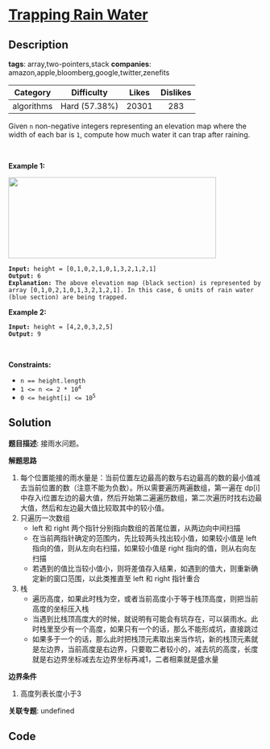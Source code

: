 # [Trapping Rain Water](https://leetcode.com/problems/trapping-rain-water/description/)

## Description

**tags**: array,two-pointers,stack
**companies**: amazon,apple,bloomberg,google,twitter,zenefits

| Category | Difficulty | Likes | Dislikes |
| :------: | :--------: | :---: | :------: |
| algorithms | Hard (57.38%) | 20301 | 283 |

<p>Given <code>n</code> non-negative integers representing an elevation map where the width of each bar is <code>1</code>, compute how much water it can trap after raining.</p>

<p>&nbsp;</p>
<p><strong>Example 1:</strong></p>
<img src="https://assets.leetcode.com/uploads/2018/10/22/rainwatertrap.png" style="width: 412px; height: 161px;" />
<pre><code><strong>Input:</strong> height = [0,1,0,2,1,0,1,3,2,1,2,1]
<strong>Output:</strong> 6
<strong>Explanation:</strong> The above elevation map (black section) is represented by array [0,1,0,2,1,0,1,3,2,1,2,1]. In this case, 6 units of rain water (blue section) are being trapped.</code></pre>

<p><strong>Example 2:</strong></p>

<pre><code><strong>Input:</strong> height = [4,2,0,3,2,5]
<strong>Output:</strong> 9</code></pre>

<p>&nbsp;</p>
<p><strong>Constraints:</strong></p>

<ul>
	<li><code>n == height.length</code></li>
	<li><code>1 &lt;= n &lt;= 2 * 10<sup>4</sup></code></li>
	<li><code>0 &lt;= height[i] &lt;= 10<sup>5</sup></code></li>
</ul>



## Solution

**题目描述**: 接雨水问题。

**解题思路**

1. 每个位置能接的雨水量是：当前位置左边最高的数与右边最高的数的最小值减去当前位置的数（注意不能为负数）。所以需要遍历两遍数组，第一遍在 dp[i] 中存入i位置左边的最大值，然后开始第二遍遍历数组，第二次遍历时找右边最大值，然后和左边最大值比较取其中的较小值。
2. 只遍历一次数组
   - left 和 right 两个指针分别指向数组的首尾位置，从两边向中间扫描
   - 在当前两指针确定的范围内，先比较两头找出较小值，如果较小值是 left 指向的值，则从左向右扫描，如果较小值是 right 指向的值，则从右向左扫描
   - 若遇到的值比当较小值小，则将差值存入结果，如遇到的值大，则重新确定新的窗口范围，以此类推直至 left 和 right 指针重合
3. 栈
   - 遍历高度，如果此时栈为空，或者当前高度小于等于栈顶高度，则把当前高度的坐标压入栈
   - 当遇到比栈顶高度大的时候，就说明有可能会有坑存在，可以装雨水。此时栈里至少有一个高度，如果只有一个的话，那么不能形成坑，直接跳过
   - 如果多于一个的话，那么此时把栈顶元素取出来当作坑，新的栈顶元素就是左边界，当前高度是右边界，只要取二者较小的，减去坑的高度，长度就是右边界坐标减去左边界坐标再减1，二者相乘就是盛水量

**边界条件**

1. 高度列表长度小于3

**关联专题**: undefined

## Code